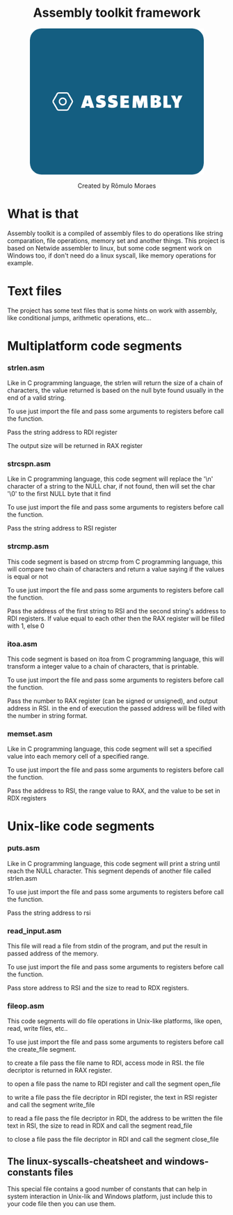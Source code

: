 <div align="center">
    <h1>Assembly toolkit framework</h1>    
    <img width="400px" src="./assets/AssemblyImage.png">
    <p>Created by Rômulo Moraes</p>
</div>

#

# What is that
Assembly toolkit is a compiled of assembly files to do operations like string comparation, file operations, memory set and another things. This project is based on Netwide assembler to linux, but some code segment work on Windows too, if don't need do a linux syscall, like memory operations for example.

# Text files
The project has some text files that is some hints on work with assembly, like conditional jumps, arithmetic operations, etc...

# Multiplatform code segments

### strlen.asm
Like in C programming language, the strlen will return the size of a chain of characters, the value returned is based on the null byte found usually in the end of a valid string.

To use just import the file and pass some arguments to registers before call the function.

Pass the string address to RDI register

The output size will be returned in RAX register

### strcspn.asm
Like in C programming language, this code segment will replace the '\n' character of a string to the NULL char, if not found, then will set the char '\0' to the first NULL byte that it find

To use just import the file and pass some arguments to registers before call the function.

Pass the string address to RSI register

### strcmp.asm
This code segment is based on strcmp from C programming language, this will compare two chain of characters and return a value saying if the values is equal or not

To use just import the file and pass some arguments to registers before call the function.

Pass the address of the first string to RSI and the second string's address to RDI registers. If value equal to each other then the RAX register will be filled with 1, else 0

### itoa.asm
This code segment is based on itoa from C programming language, this will transform a integer value to a chain of characters, that is printable.

To use just import the file and pass some arguments to registers before call the function.

Pass the number to RAX register (can be signed or unsigned), and output address in RSI. in the end of execution the passed address will be filled with the number in string format.

### memset.asm
Like in C programming language, this code segment will set a specified value into each memory cell of a specified range.

To use just import the file and pass some arguments to registers before call the function.

Pass the address to RSI, the range value to RAX, and the value to be set in RDX registers

# Unix-like code segments

### puts.asm
Like in C programming language, this code segment will print a string until reach the NULL character. This segment depends of another file called strlen.asm

To use just import the file and pass some arguments to registers before call the function.

Pass the string address to rsi

### read_input.asm
This file will read a file from stdin of the program, and put the result in passed address of the memory.

To use just import the file and pass some arguments to registers before call the function.

Pass store address to RSI and the size to read to RDX registers.

### fileop.asm
This code segments will do file operations in Unix-like platforms, like open, read, write files, etc..

To use just import the file and pass some arguments to registers before call the create_file segment.

to create a file pass the file name to RDI, access mode in RSI. the file decriptor is returned in RAX register.

to open a file pass the name to RDI register and call the segment open_file 

to write a file pass the file decriptor in RDI register, the text in RSI register and call the segment write_file

to read a file pass the file decriptor in RDI, the address to be written the file text in RSI, the size to read in RDX and call the segment read_file

to close a file pass the file decriptor in RDI and call the segment close_file

## The linux-syscalls-cheatsheet and windows-constants files
This special file contains a good number of constants that can help in system interaction in Unix-lik and Windows platform, just include this to your code file then you can use them.
